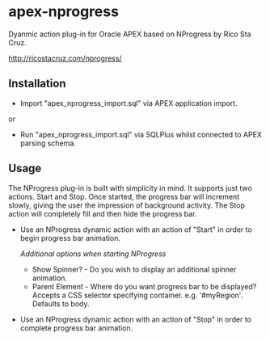 # apex-nprogress
Dyanmic action plug-in for Oracle APEX based on NProgress by Rico Sta Cruz.

http://ricostacruz.com/nprogress/

## Installation
* Import "apex_nprogress_import.sql" via APEX application import.

 or

* Run "apex_nprogress_import.sql" via SQLPlus whilst connected to APEX parsing schema.

## Usage

The NProgress plug-in is built with simplicity in mind. It supports just two actions. Start and Stop. Once started, the progress bar will increment slowly, giving the user the impression of background activity. The Stop action will completely fill and then hide the progress bar.

* Use an NProgress dynamic action with an action of "Start" in order to begin progress bar animation.

  *Additional options when starting NProgress*
  * Show Spinner? - Do you wish to display an additional spinner animation.
  * Parent Element - Where do you want progress bar to be displayed? Accepts a CSS selector specifying container. e.g. '#myRegion'. Defaults to body.

* Use an NProgress dynamic action with an action of "Stop" in order to complete progress bar animation.